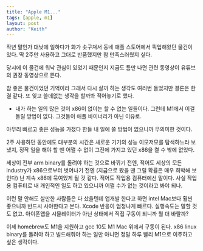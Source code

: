 ```yaml
---
title: "Apple M1..."
tags: [apple, m1]
layout: post
author: "Keith"
---
```


작년 말인가 대낮에 일하다가 화가 솟구쳐서 동네 애플 스토어에서 픽업해왔던 물건이 있다. 딱 2주만 사용하고 그대로 반품했지만 참 만족스러웠지 싶다.

당시에 이 물건에 워낙 관심이 있었기 때문인지 지금도 틈만 나면 관련 동영상이 유튜브의 권장 동영상으로 뜬다. 

참 좋은 물건이었던 기억이라 그래서 다시 살까 하는 생각도 여러번 들었지만 결론은 한결 같다. 또 잊고 쓸데없는 생각을 할까봐 적어놓기로 했다.

- 내가 하는 일의 많은 것이 x86이 없이는 할 수 없는 일들이다. 그런데 M1에서 이걸 돌릴 방법이 없다. 그것들이 애플 바이너리가 아닌 이유로.

아무리 빠르고 좋은 성능을 가졌다 한들 내 일에 쓸 방법이 없으니까 무의미한 것이다.

2주 사용하던 동안에도 대부분의 시간은 새로운 기기의 성능 이모저모를 탐색하느라 보냈지, 정작 일을 해야 할 땐 어쩔 수 없이 그전에 가지고 있던 x86을 켤 수 밖에 없었다. 

세상이 전부 arm binary를 돌려야 하는 것으로 바뀌기 전엔, 적어도 세상의 모든 industry가 x86으로부터 벗어나기 전엔 (지금으로 봤을 땐 그럴 확률은 매우 희박해 보인다) 난 계속 x86에 묶여있게 될 것 같다. 적어도 작업용 컴퓨터에선 말이다. 사실 작업용 컴퓨터로 내 개인적인 일도 하고 있으니까 어쩔 수가 없는 것이라고 봐야 되나.

이런 말 안해도 살만한 사람들은 다 샀을텐데 앱개발 한다고 하면 intel Mac보다 훨씬 좋으니까 반드시 사야한다고 본다. Xcode 반응이 엄청나게 빠르다. 실행속도는 말할 것도 없고. 아이폰앱을 시뮬레이터가 아닌 상태에서 직접 구동이 되니까 뭘 더 바랄까? 

이제 homebrew도 M1을 지원하고 gcc 10도 M1 Mac 위에서 구동이 된다. x86 linux binary를 돌려야 하고 빌드해줘야 하는 일만 아니면 정말 하루 빨리 M1으로 이주하고 싶은 생각이다. 
